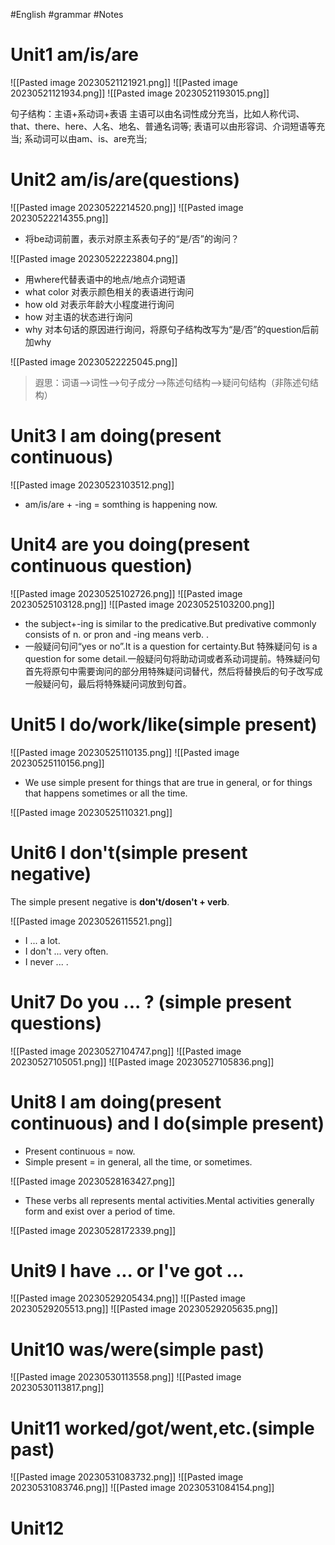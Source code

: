 #English #grammar #Notes

# Unit1 am/is/are

![[Pasted image 20230521121921.png]]
![[Pasted image 20230521121934.png]]
![[Pasted image 20230521193015.png]]

句子结构：主语+系动词+表语
主语可以由名词性成分充当，比如人称代词、that、there、here、人名、地名、普通名词等;
表语可以由形容词、介词短语等充当;
系动词可以由am、is、are充当;

# Unit2 am/is/are(questions)
![[Pasted image 20230522214520.png]]
![[Pasted image 20230522214355.png]]
- 将be动词前置，表示对原主系表句子的“是/否”的询问？

![[Pasted image 20230522223804.png]]
- 用where代替表语中的地点/地点介词短语
- what color 对表示颜色相关的表语进行询问
- how old 对表示年龄大小程度进行询问
- how 对主语的状态进行询问
- why 对本句话的原因进行询问，将原句子结构改写为“是/否”的question后前加why

![[Pasted image 20230522225045.png]]

> 遐思：词语-->词性-->句子成分-->陈述句结构-->疑问句结构（非陈述句结构）


# Unit3 I am doing(present continuous)

![[Pasted image 20230523103512.png]]

- am/is/are + -ing = somthing is happening now.

# Unit4 are you doing(present continuous question)
![[Pasted image 20230525102726.png]]
![[Pasted image 20230525103128.png]]
![[Pasted image 20230525103200.png]]

- the subject+-ing is similar to the predicative.But predivative commonly consists of n. or pron and -ing means verb. .
- 一般疑问句问“yes or no”.It is a question for certainty.But 特殊疑问句 is a question for some detail.一般疑问句将助动词或者系动词提前。特殊疑问句首先将原句中需要询问的部分用特殊疑问词替代，然后将替换后的句子改写成一般疑问句，最后将特殊疑问词放到句首。

# Unit5 I do/work/like(simple present)
![[Pasted image 20230525110135.png]]
![[Pasted image 20230525110156.png]]

- We use simple present for things that are true in general, or for things that happens sometimes or all the time.

![[Pasted image 20230525110321.png]]

# Unit6 I don't(simple present negative)
The simple present negative is **don't/dosen't + verb**.

![[Pasted image 20230526115521.png]]

- I ... a lot.
- I don't ... very often.
- I never ... .

# Unit7 Do you ... ? (simple present questions)

![[Pasted image 20230527104747.png]]
![[Pasted image 20230527105051.png]]
![[Pasted image 20230527105836.png]]

# Unit8 I am doing(present continuous) and I do(simple present)

- Present continuous = now.
- Simple present = in general, all the time, or sometimes.

![[Pasted image 20230528163427.png]]
- These verbs all represents mental activities.Mental activities generally form and exist over a period of time. 

![[Pasted image 20230528172339.png]]


# Unit9 I have ... or I've got ...
![[Pasted image 20230529205434.png]]
![[Pasted image 20230529205513.png]]
![[Pasted image 20230529205635.png]]


# Unit10 was/were(simple past)
![[Pasted image 20230530113558.png]]
![[Pasted image 20230530113817.png]]


# Unit11 worked/got/went,etc.(simple past)
![[Pasted image 20230531083732.png]]
![[Pasted image 20230531083746.png]]
![[Pasted image 20230531084154.png]]

# Unit12